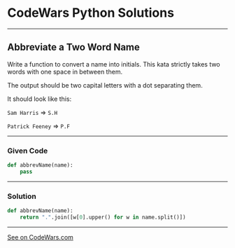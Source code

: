# CodeWars Python Solutions

---

## Abbreviate a Two Word Name

Write a function to convert a name into initials. This kata strictly takes two words with one space in between them.

The output should be two capital letters with a dot separating them.

It should look like this:

`Sam Harris` => `S.H`

`Patrick Feeney` => `P.F`


---

### Given Code


```python
def abbrevName(name):
    pass
```

---

### Solution


```python
def abbrevName(name):
    return ".".join([w[0].upper() for w in name.split()])
```


---


[See on CodeWars.com](https://www.codewars.com/kata/57eadb7ecd143f4c9c0000a3)
